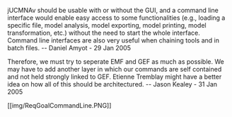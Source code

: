 jUCMNAv should be usable with or without the GUI, and a command line interface would enable easy access to some functionalities (e.g., loading a specific file, model analysis, model exporting, model printing, model transformation, etc.) without the need to start the whole interface. Command line interfaces are also very useful when chaining tools and in batch files. -- Daniel Amyot - 29 Jan 2005

Therefore, we must try to seperate EMF and GEF as much as possible. We may have to add another layer in which our commands are self contained and not held strongly linked to GEF. Etienne Tremblay might have a better idea on how all of this should be architectured. -- Jason Kealey - 31 Jan 2005 

[[img/ReqGoalCommandLine.PNG]]